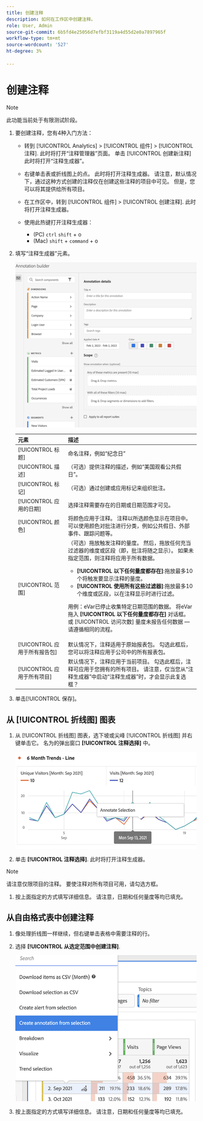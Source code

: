 ```yaml
---
title: 创建注释
description: 如何在工作区中创建注释。
role: User, Admin
source-git-commit: 6b5fd4e25056d7efbf3119a4d55d2e0a7897965f
workflow-type: tm+mt
source-wordcount: '527'
ht-degree: 3%

---
```



# 创建注释

>[!NOTE]
>
>此功能当前处于有限测试阶段。

1. 要创建注释，您有4种入门方法：

   * 转到 [!UICONTROL Analytics] > [!UICONTROL 组件] > [!UICONTROL 注释]. 此时将打开“注释管理器”页面。 单击 [!UICONTROL 创建新注释] 此时将打开“注释生成器”。

   * 右键单击表或折线图上的点。 此时将打开注释生成器。 请注意，默认情况下，通过这种方式创建的注释仅在创建这些注释的项目中可见。 但是，您可以将其提供给所有项目。

   * 在工作区中，转到 [!UICONTROL 组件] > [!UICONTROL 创建注释]. 此时将打开注释生成器。

   * 使用此热键打开注释生成器：
      * (PC) `ctrl` `shift` + o
      * (Mac) `shift` + `command` + o

1. 填写“注释生成器”元素。

   ![](assets/ann-builder.png)

   | 元素 | 描述 |
   | --- | --- |
   | [!UICONTROL 标题] | 命名注释，例如“纪念日” |
   | [!UICONTROL 描述] | （可选）提供注释的描述，例如“美国观看公共假日”。 |
   | [!UICONTROL 标记] | （可选）通过创建或应用标记来组织批注。 |
   | [!UICONTROL 应用的日期] | 选择注释需要存在的日期或日期范围才可见。 |
   | [!UICONTROL 颜色] | 将颜色应用于注释。 注释以所选颜色显示在项目中。 可以使用颜色对批注进行分类，例如公共假日、外部事件、跟踪问题等。 |
   | [!UICONTROL 范围] | （可选）拖放触发注释的量度。 然后，拖放任何充当过滤器的维度或区段（即，批注将随之显示）。 如果未指定范围，则注释将应用于所有数据。<ul><li>**[!UICONTROL 以下任何量度都存在]**:拖放最多10个将触发要显示注释的量度。</li><li>**[!UICONTROL 使用所有这些过滤器]**:拖放最多10个维度或区段，以在注释显示时进行过滤。</li></ul><p>用例：eVar已停止收集特定日期范围的数据。 将eVar拖入 **[!UICONTROL 以下任何量度都存在]** 对话框。 或 [!UICONTROL 访问次数] 量度未报告任何数据 — 请遵循相同的流程。 |
   | [!UICONTROL 应用于所有报告包] | 默认情况下，注释适用于原始报表包。 勾选此框后，您可以将注释应用于公司中的所有报表包。 |
   | [!UICONTROL 应用于所有项目] | 默认情况下，注释应用于当前项目。 勾选此框后，注释可应用于您拥有的所有项目。 请注意，仅当您从“注释生成器”中启动“注释生成器”时，才会显示此复选框？ |

1. 单击[!UICONTROL 保存]。

## 从 [!UICONTROL 折线图] 图表

1. 从 [!UICONTROL 折线图] 图表，选下坡或尖峰 [!UICONTROL 折线图] 并右键单击它。 名为的弹出窗口 **[!UICONTROL 注释选择]** 中。

   ![](assets/annotate-line.png)

1. 单击 **[!UICONTROL 注释选择]**. 此时将打开注释生成器。

>[!NOTE]
>
>请注意仅限项目的注释。 要使注释对所有项目可用，请勾选方框。

1. 按上面指定的方式填写详细信息。 请注意，日期和任何量度等均已填充。

## 从自由格式表中创建注释

1. 像处理折线图一样继续，但右键单击表格中需要注释的行。

1. 选择 **[!UICONTROL 从选定范围中创建注释]**.

   ![](assets/annotate-table.png)

1. 按上面指定的方式填写详细信息。 请注意，日期和任何量度等均已填充。

